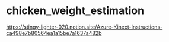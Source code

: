 # chicken_weight_estimation

https://stingy-lighter-020.notion.site/Azure-Kinect-Instructions-ca498e7b80564ea1a15be7a1637a482b
